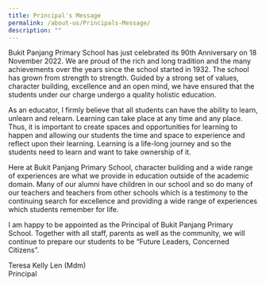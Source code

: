 ```yaml
---
title: Principal's Message
permalink: /about-us/Principals-Message/
description: ""
---
```

Bukit Panjang Primary School has just celebrated its 90th Anniversary on 18 November 2022. We are proud of the rich and long tradition and the many achievements over the years since the school started in 1932. The school has grown from strength to strength. Guided by a strong set of values, character building, excellence and an open mind, we have ensured that the students under our charge undergo a quality holistic education. 

  

As an educator, I firmly believe that all students can have the ability to learn, unlearn and relearn. Learning can take place at any time and any place. Thus, it is important to create spaces and opportunities for learning to happen and allowing our students the time and space to experience and reflect upon their learning. Learning is a life-long journey and so the students need to learn and want to take ownership of it.

  

Here at Bukit Panjang Primary School, character building and a wide range of experiences are what we provide in education outside of the academic domain. Many of our alumni have children in our school and so do many of our teachers and teachers from other schools which is a testimony to the continuing search for excellence and providing a wide range of experiences which students remember for life. 

  

I am happy to be appointed as the Principal of Bukit Panjang Primary School. Together with all staff, parents as well as the community, we will continue to prepare our students to be “Future Leaders, Concerned Citizens”.

  

Teresa Kelly Len (Mdm)<br>
Principal